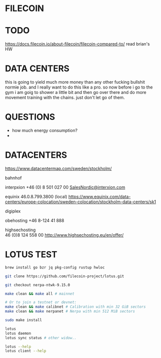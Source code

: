 # FILECOIN

# TODO

https://docs.filecoin.io/about-filecoin/filecoin-compared-to/
read brian's HW


# DATA CENTERS

this is going to yield much more money than any other
fucking bullshit normie job. and I really want to do 
this like a pro.  so now before i go to the gym i am
goig to shower a little bit and then go over there and
do more movement training with the chains. just don't
let go of them.

# QUESTIONS

- how much energy consumption?
-

# DATACENTERS

https://www.datacentermap.com/sweden/stockholm/

bahnhof

interpxion
    +46 (0) 8 501 027 00
    SalesNordic@interxion.com

equinix
    46.0.8.799.3800 (local)
    https://www.equinix.com/data-centers/europe-colocation/sweden-colocation/stockholm-data-centers/sk1

digiplex 

obehosting
    +46 8-124 41 888

highsechosting  
    46 (0)8 124 558 00
    http://www.highsechosting.eu/en/offer/



# LOTUS TEST


```sh
brew install go bzr jq pkg-config rustup hwloc

git clone https://github.com/filecoin-project/lotus.git

git checkout nerpa-ntwk-9.15.0

make clean && make all # mainnet

# Or to join a testnet or devnet:
make clean && make calibnet # Calibration with min 32 GiB sectors
make clean && make nerpanet # Nerpa with min 512 MiB sectors

sudo make install

lotus
lotus daemon
lotus sync status # other widow..

lotus --help
lotus client --help
```
